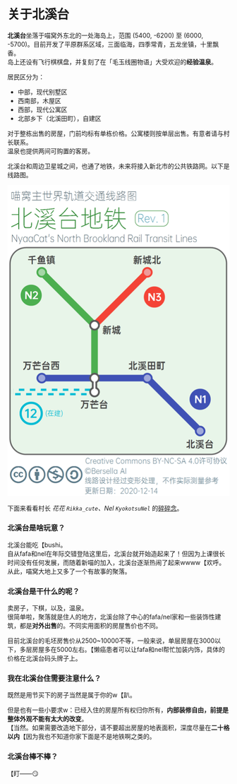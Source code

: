 # 关于北溪台

**北溪台**坐落于喵窝外东北的一处海岛上，范围 (5400, -6200) 至 (6000, -5700)。目前开发了平原群系区域，三面临海，四季常青，五龙坐镇，十里飘香。  
岛上还设有飞行棋棋盘，并复刻了在「毛玉线圈物语」大受欢迎的**经验温泉**。

居民区分为：
- 中部，现代别墅区
- 西南部，木屋区
- 西部，现代公寓区
- 北部乡下（北溪田町），自建区

对于整栋出售的房屋，门前均标有单栋价格。公寓楼则按单层出售。有意者请与村长联系。  
温泉也提供两间可购置的客房。

北溪台和周边卫星城之间，也通了地铁，未来将接入新北市的公共铁路网。以下是线路图。

![北溪台地铁](../../assets/images/map-navi/map-NorthBrook-subway(Bersella).png)

下面来看看村长 *花花 `Rikka_cute`、Nel `KyokotsuNel`* 的[碎碎念](https://bbs.nyaa.cat/d/1557 "原载于 NyaaBBS")。

### 北溪台是啥玩意？

北溪台能吃【bushi。  
自从fafa和nel在年际交错登陆这里后，北溪台就开始造起来了！但因为上课很长时间没有任何发展，而随着新喵的加入，北溪台逐渐热闹了起来wwww【欢呼。从此，喵窝大地上又多了一个有故事的聚落。

### 北溪台是干什么的呢？

卖房子，下棋，以及，温泉。  
很简单啦，聚落就是住人的地方，北溪台除了中心的fafa/nel家和一些装饰性建筑，都是**对外出售**的。不同实用面积的房屋售价也不同。

目前北溪台的毛坯房售价从2500~10000不等，一般来说，单层房屋在3000以下，多层房屋多在5000左右。【懒癌患者可以让fafa和nel帮忙加装内饰，具体的价格在北溪台码头牌子上。

### 我在北溪台住需要注意什么？

既然是用节买下的房子当然是属于你的w【趴。

但是也有一些小要求w：已经入住的房屋所有权归你所有，**内部装修自由，前提是整体外观不能有太大的改变**。  
【当然。如果需要改造地下部分，请不要超出房屋的地表面积，深度尽量在**二十格以内**【因为我也不知道你家下面是不是地铁啊之类的。

### 北溪台棒不棒？

【盯——😏